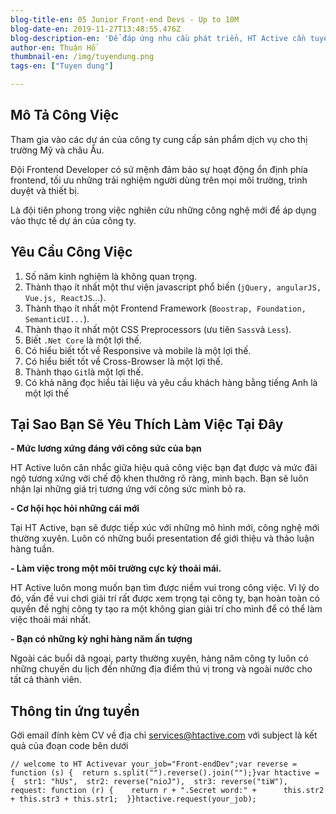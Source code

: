 ```yaml
---
blog-title-en: 05 Junior Front-end Devs - Up to 10M
blog-date-en: 2019-11-27T13:48:55.476Z
blog-description-en: 'Để đáp ứng nhu cầu phát triển, HT Active cần tuyển 05 Front-end Developer.'
author-en: Thuận Hồ
thumbnail-en: /img/tuyendung.png
tags-en: ["Tuyen dung"]

---
```

## Mô Tả Công Việc

Tham gia vào các dự án của công ty cung cấp sản phẩm dịch vụ cho thị trường Mỹ và châu Âu.

Đội Frontend Developer có sứ mệnh đảm bảo sự hoạt động ổn định phía frontend, tối ưu những trải nghiệm người dùng trên mọi môi trường, trình duyệt và thiết bị.

Là đội tiên phong trong việc nghiên cứu những công nghệ mới để áp dụng vào thực tế dự án của công ty.

## Yêu Cầu Công Việc

1. Số năm kinh nghiệm là không quan trọng.
2. Thành thạo ít nhất một thư viện javascript phổ biến (`jQuery, angularJS, Vue.js, ReactJS`...).
3. Thành thạo ít nhất một Frontend Framework (`Boostrap, Foundation, SemanticUI...`).
4. Thành thạo ít nhất một CSS Preprocessors (ưu tiên `Sass`và `Less`).
5. Biết `.Net Core` là một lợi thế.
6. Có hiểu biết tốt về Responsive và mobile là một lợi thế.
7. Có hiểu biết tốt về Cross-Browser là một lợi thế.
8. Thành thạo `Git`là một lợi thế.
9. Có khả năng đọc hiểu tài liệu và yêu cầu khách hàng bằng tiếng Anh là một lợi thế

## Tại Sao Bạn Sẽ Yêu Thích Làm Việc Tại Đây

**\- Mức lương xứng đáng với công sức của bạn**

HT Active luôn cân nhắc giữa hiệu quả công việc bạn đạt được và mức đãi ngộ tương xứng với chế độ khen thưởng rõ ràng, minh bạch. Bạn sẽ luôn nhận lại những giá trị tương ứng với công sức mình bỏ ra.

**\- Cơ hội học hỏi những cái mới**

Tại HT Active, bạn sẽ được tiếp xúc với những mô hình mới, công nghệ mới thường xuyên. Luôn có những buổi presentation để giới thiệu và thảo luận hàng tuần.

**\- Làm việc trong một môi trường cực kỳ thoải mái.**

HT Active luôn mong muốn bạn tìm được niềm vui trong công việc. Vì lý do đó, vấn đề vui chơi giải trí rất được xem trọng tại công ty, bạn hoàn toàn có quyền đề nghị công ty tạo ra một không gian giải trí cho mình để có thể làm việc thoải mái nhất.

**\- Bạn có những kỳ nghỉ hàng năm ấn tượng**

Ngoài các buổi dã ngoại, party thường xuyên, hàng năm công ty luôn có những chuyến du lịch đến những địa điểm thú vị trong và ngoài nước cho tất cả thành viên.

## Thông tin ứng tuyển

Gởi email đính kèm CV về địa chỉ [services@htactive.com](services@htactive.com) với subject là kết quả của đoạn code bên dưới

```
// welcome to HT Activevar your_job="Front-endDev";var reverse = function (s) {  return s.split("").reverse().join("");}var htactive = {  str1: "hUs",  str2: reverse("nioJ"),  str3: reverse("tiW"),  request: function (r) {    return r + ".Secret word:" +      this.str2 + this.str3 + this.str1;  }}htactive.request(your_job);
```
